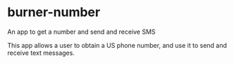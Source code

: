 # burner-number
An app to get a number and send and receive SMS

This app allows a user to obtain a US phone number, and use it to send and receive text messages.

